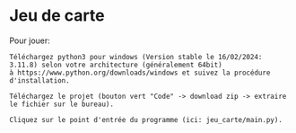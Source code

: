 # Jeu de carte

Pour jouer:

    Téléchargez python3 pour windows (Version stable le 16/02/2024: 3.11.8) selon votre architecture (généralement 64bit) 
    à https://www.python.org/downloads/windows et suivez la procédure d'installation.

    Téléchargez le projet (bouton vert "Code" -> download zip -> extraire le fichier sur le bureau).

    Cliquez sur le point d'entrée du programme (ici: jeu_carte/main.py).
